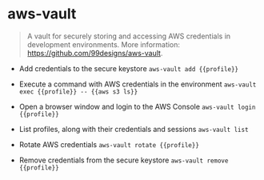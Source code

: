 # aws-vault
> A vault for securely storing and accessing AWS credentials in development environments.
> More information: <https://github.com/99designs/aws-vault>.

- Add credentials to the secure keystore
`aws-vault add {{profile}}`

- Execute a command with AWS credentials in the environment
`aws-vault exec {{profile}} -- {{aws s3 ls}}`

- Open a browser window and login to the AWS Console
`aws-vault login {{profile}}`

- List profiles, along with their credentials and sessions
`aws-vault list`

- Rotate AWS credentials
`aws-vault rotate {{profile}}`

- Remove credentials from the secure keystore
`aws-vault remove {{profile}}`
